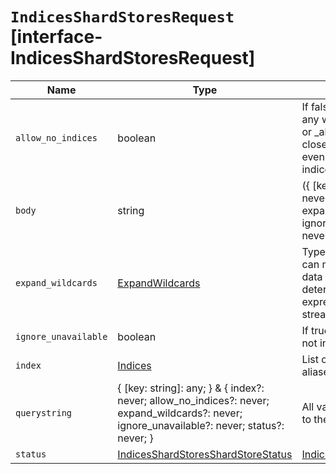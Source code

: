# `IndicesShardStoresRequest` [interface-IndicesShardStoresRequest]

| Name | Type | Description |
| - | - | - |
| `allow_no_indices` | boolean | If false, the request returns an error if any wildcard expression, index alias, or _all value targets only missing or closed indices. This behavior applies even if the request targets other open indices. |
| `body` | string | ({ [key: string]: any; } & { index?: never; allow_no_indices?: never; expand_wildcards?: never; ignore_unavailable?: never; status?: never; }) | All values in `body` will be added to the request body. |
| `expand_wildcards` | [ExpandWildcards](./ExpandWildcards.md) | Type of index that wildcard patterns can match. If the request can target data streams, this argument determines whether wildcard expressions match hidden data streams. |
| `ignore_unavailable` | boolean | If true, missing or closed indices are not included in the response. |
| `index` | [Indices](./Indices.md) | List of data streams, indices, and aliases used to limit the request. |
| `querystring` | { [key: string]: any; } & { index?: never; allow_no_indices?: never; expand_wildcards?: never; ignore_unavailable?: never; status?: never; } | All values in `querystring` will be added to the request querystring. |
| `status` | [IndicesShardStoresShardStoreStatus](./IndicesShardStoresShardStoreStatus.md) | [IndicesShardStoresShardStoreStatus](./IndicesShardStoresShardStoreStatus.md)[] | List of shard health statuses used to limit the request. |
